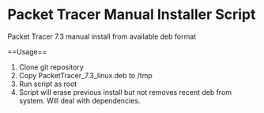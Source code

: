 # Packet Tracer Manual Installer Script
Packet Tracer 7.3 manual install from available deb format

==Usage==
1. Clone git repository
2. Copy PacketTracer_7.3_linux.deb to /tmp
3. Run script as root
4. Script will erase previous install but not removes recent deb from system. Will deal with dependencies.

